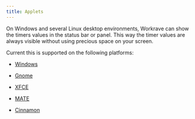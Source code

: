 ```yaml
---
title: Applets
---
```


On Windows and several Linux desktop environments, Workrave can show the timers
values in the status bar or panel. This way the timer values are always visible
without using precious space on your screen.

Current this is supported on the following platforms:

- [Windows](windows)

- [Gnome](gnome)

- [XFCE](xfce)

- [MATE](mate)

- [Cinnamon](cinnamon)

